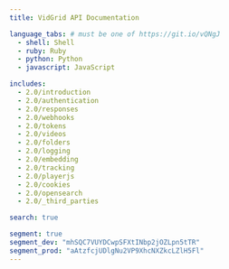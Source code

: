 ```yaml
---
title: VidGrid API Documentation

language_tabs: # must be one of https://git.io/vQNgJ
  - shell: Shell
  - ruby: Ruby
  - python: Python
  - javascript: JavaScript

includes:
  - 2.0/introduction
  - 2.0/authentication
  - 2.0/responses
  - 2.0/webhooks
  - 2.0/tokens
  - 2.0/videos
  - 2.0/folders
  - 2.0/logging
  - 2.0/embedding
  - 2.0/tracking
  - 2.0/playerjs
  - 2.0/cookies
  - 2.0/opensearch
  - 2.0/_third_parties

search: true

segment: true
segment_dev: "mhSQC7VUYDCwpSFXtINbp2jOZLpn5tTR"
segment_prod: "aAtzfcjUDlgNu2VP9XhcNXZkcLZlH5Fl"
---
```

